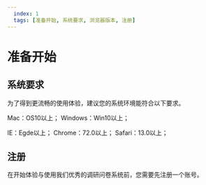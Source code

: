 ```yaml
---
  index: 1
  tags: [准备开始, 系统要求, 浏览器版本, 注册]
---
```


# 准备开始

## 系统要求

为了得到更流畅的使用体验，建议您的系统环境能符合以下要求。

Mac：OS10以上；
Windows：Win10以上；

IE：Egde以上；
Chrome：72.0以上；
Safari：13.0以上；

## 注册

在开始体验与使用我们优秀的调研问卷系统前，您需要先注册一个账号。

